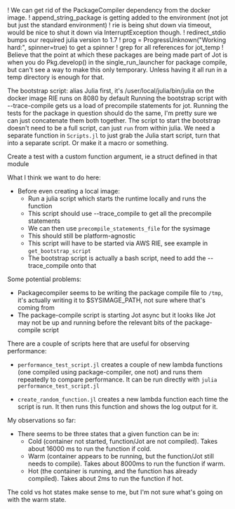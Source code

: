 ! We can get rid of the PackageCompiler dependency from the docker image.
! append_string_package is getting added to the environment (not jot but just the standard environment)
! rie is being shut down via timeout, would be nice to shut it down via InterruptException though.
! redirect_stdio bumps our required julia version to 1.7
! prog = ProgressUnknown("Working hard:", spinner=true) to get a spinner
! grep for all references for jot_temp
! Believe that the point at which these packages are being made part of Jot is when you do Pkg.develop() in the single_run_launcher for package compile, but can't see a way to make this only temporary. Unless having it all run in a temp directory is enough for that.

The bootstrap script:
alias Julia first, it's /user/local/julia/bin/julia on the docker image
RIE runs on 8080 by default
Running the bootstrap script with --trace-compile gets us a load of precompile statements for jot.
Running the tests for the package in question should do the same, I'm pretty sure we can just concatenate them both together.
The script to start the bootstrap doesn't need to be a full script, can just `run` from within julia.
We need a separate function in `Scripts.jl` to just grab the Julia start script, turn that into a separate script. Or make it a macro or something.

Create a test with a custom function argument, ie a struct defined in that module

What I think we want to do here:
- Before even creating a local image:
  - Run a julia script which starts the runtime locally and runs the function
  - This script should use --trace_compile to get all the precompile statements
  - We can then use `precompile_statements_file` for the sysimage
  - This should still be platform-agnostic
  - This script will have to be started via AWS RIE, see example in `get_bootstrap_script`
  - The bootstrap script is actually a bash script, need to add the --trace_compile onto that

Some potential problems:
- Packagecompiler seems to be writing the package compile file to `/tmp`, it's actually writing it to $SYSIMAGE_PATH, not sure where that's coming from
- The package-compile script is starting Jot async but it looks like Jot may not be up and running before the relevant bits of the package-compile script

There are a couple of scripts here that are useful for observing performance:

- `performance_test_script.jl` creates a couple of new lambda functions (one compiled using package-compiler, one not) and runs them repeatedly to compare performance. It can be run directly with `julia performance_test_script.jl`

- `create_random_function.jl` creates a new lambda function each time the script is run. It then runs this function and shows the log output for it.

My observations so far:
- There seems to be three states that a given function can be in:
  - Cold (container not started, function/Jot are not compiled). Takes about 16000 ms to run the function if cold.
  - Warm (container appears to be running, but the function/Jot still needs to compile). Takes about 8000ms to run the function if warm.
  - Hot (the container is running, and the function has already compiled). Takes about 2ms to run the function if hot.

The cold vs hot states make sense to me, but I'm not sure what's going on with the warm state.
